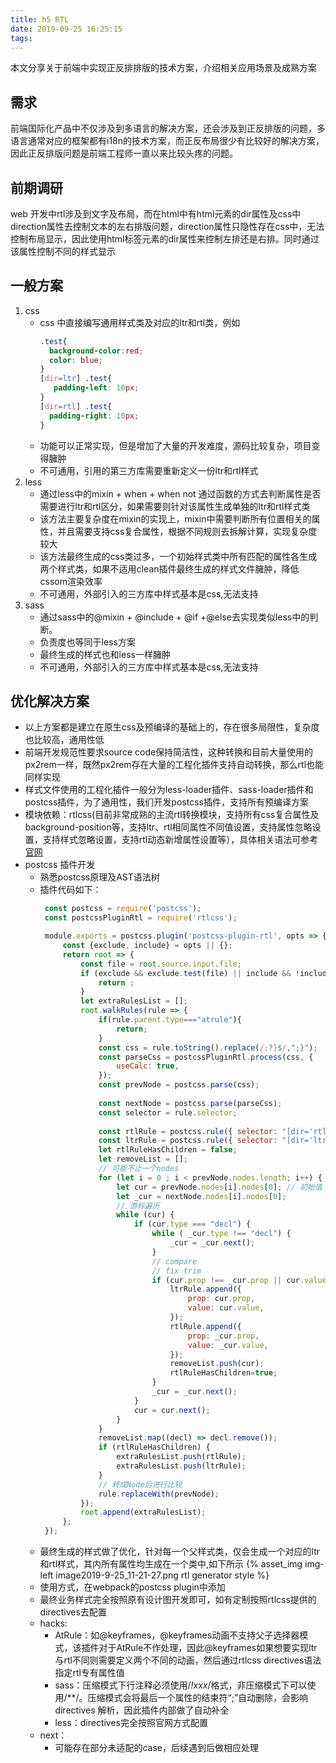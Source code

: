 ```yaml
---
title: h5 RTL
date: 2019-09-25 16:25:15
tags:
---
```

本文分享关于前端中实现正反排排版的技术方案，介绍相关应用场景及成熟方案
## 需求
   前端国际化产品中不仅涉及到多语言的解决方案，还会涉及到正反排版的问题，多语言通常对应的框架都有i18n的技术方案，而正反布局很少有比较好的解决方案，因此正反排版问题是前端工程师一直以来比较头疼的问题。
## 前期调研
   web 开发中rtl涉及到文字及布局，而在html中有html元素的dir属性及css中direction属性去控制文本的左右排版问题，direction属性只隐性存在css中，无法控制布局显示，因此使用html标签元素的dir属性来控制左排还是右排。同时通过该属性控制不同的样式显示
## 一般方案
1. css
    - css 中直接编写通用样式类及对应的ltr和rtl类，例如
        ```css
       .test{
          background-color:red;
          color: blue;
       }
       [dir=ltr] .test{
           padding-left: 10px;
      }
      [dir=rtl] .test{
          padding-right: 10px;
      }
        ```
     - 功能可以正常实现，但是增加了大量的开发难度，源码比较复杂，项目变得臃肿
     - 不可通用，引用的第三方库需要重新定义一份ltr和rtl样式
2. less
    - 通过less中的mixin + when + when not 通过函数的方式去判断属性是否需要进行ltr和rtl区分，如果需要则针对该属性生成单独的ltr和rtl样式类
    - 该方法主要复杂度在mixin的实现上，mixin中需要判断所有位置相关的属性，并且需要支持css复合属性，根据不同规则去拆解计算，实现复杂度较大
    - 该方法最终生成的css类过多，一个初始样式类中所有匹配的属性各生成两个样式类，如果不适用clean插件最终生成的样式文件臃肿，降低cssom渲染效率
    - 不可通用，外部引入的三方库中样式基本是css,无法支持
3. sass
    - 通过sass中的@mixin + @include + @if +@else去实现类似less中的判断。
    - 负责度也等同于less方案
    - 最终生成的样式也和less一样臃肿
    - 不可通用，外部引入的三方库中样式基本是css,无法支持
    
## 优化解决方案
* 以上方案都是建立在原生css及预编译的基础上的，存在很多局限性，复杂度也比较高，通用性低
* 前端开发规范性要求source code保持简洁性，这种转换和目前大量使用的px2rem一样，既然px2rem存在大量的工程化插件支持自动转换，那么rtl也能同样实现
* 样式文件使用的工程化插件一般分为less-loader插件、sass-loader插件和postcss插件，为了通用性，我们开发postcss插件，支持所有预编译方案
* 模块依赖：rtlcss(目前非常成熟的主流rtl转换模块，支持所有css复合属性及background-position等，支持ltr、rtl相同属性不同值设置，支持属性忽略设置，支持样式忽略设置，支持rtl动态新增属性设置等），具体相关语法可参考[官网](https://rtlcss.com/)
* postcss 插件开发
    - 熟悉postcss原理及AST语法树
    - 插件代码如下：
        ```javascript
         const postcss = require('postcss');
         const postcssPluginRtl = require('rtlcss');
      
         module.exports = postcss.plugin('postcss-plugin-rtl', opts => {
             const {exclude, include} = opts || {};
             return root => {
                 const file = root.source.input.file;
                 if (exclude && exclude.test(file) || include && !include.test(file)) {
                     return ;
                 }
                 let extraRulesList = [];
                 root.walkRules(rule => {
                     if(rule.parent.type==="atrule"){
                         return;
                     }
                     const css = rule.toString().replace(/;?}$/,";}");
                     const parseCss = postcssPluginRtl.process(css, {
                         useCalc: true,
                     });
                     const prevNode = postcss.parse(css);
         
                     const nextNode = postcss.parse(parseCss);
                     const selector = rule.selector;
         
                     const rtlRule = postcss.rule({ selector: "[dir='rtl'] " + selector});
                     const ltrRule = postcss.rule({ selector: "[dir='ltr'] " + selector});
                     let rtlRuleHasChildren = false;
                     let removeList = [];
                     // 可能不止一个nodes
                     for (let i = 0 ; i < prevNode.nodes.length; i++) {
                         let cur = prevNode.nodes[i].nodes[0]; // 初始值
                         let _cur = nextNode.nodes[i].nodes[0];
                         // 游标遍历
                         while (cur) {
                             if (cur.type === "decl") {
                                 while ( _cur.type !== "decl") {
                                     _cur = _cur.next();
                                 }
                                 // compare
                                 // fix trim
                                 if (cur.prop !== _cur.prop || cur.value.trim() !== _cur.value.trim()) {
                                     ltrRule.append({
                                         prop: cur.prop,
                                         value: cur.value,
                                     });
                                     rtlRule.append({
                                         prop: _cur.prop,
                                         value: _cur.value,
                                     });
                                     removeList.push(cur);
                                     rtlRuleHasChildren=true;
                                 }
                                 _cur = _cur.next();
                             }
                             cur = cur.next();
                         }
                     }
                     removeList.map((decl) => decl.remove());
                     if (rtlRuleHasChildren) {
                         extraRulesList.push(rtlRule);
                         extraRulesList.push(ltrRule);
                     }
                     // 转成Node后进行比较
                     rule.replaceWith(prevNode);
                 });
                 root.append(extraRulesList);
             };
         });
        ```
    - 最终生成的样式做了优化，针对每一个父样式类，仅会生成一个对应的ltr和rtl样式，其内所有属性均生成在一个类中,如下所示
       {% asset_img img-left image2019-9-25_11-21-27.png rtl generator style %}
    - 使用方式，在webpack的postcss plugin中添加
    - 最终业务样式完全按照原有设计图开发即可，如有定制按照rtlcss提供的directives去配置
    - hacks:
        * AtRule：如@keyframes，@keyframes动画不支持父子选择器模式，该插件对于AtRule不作处理，因此@keyframes如果想要实现ltr与rtl不同则需要定义两个不同的动画，然后通过rtlcss directives语法指定rtl专有属性值
        * sass：压缩模式下行注释必须使用/*!xxx*/格式，非压缩模式下可以使用/**/。压缩模式会将最后一个属性的结束符“;”自动删除，会影响directives 解析，因此插件内部做了自动补全
        * less：directives完全按照官网方式配置
    - next：
        * 可能存在部分未适配的case，后续遇到后做相应处理

